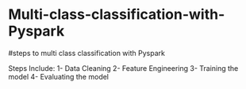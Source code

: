 # Multi-class-classification-with-Pyspark

#steps to multi class classification with Pyspark 

Steps Include: 
1- Data Cleaning 
2- Feature Engineering 
3- Training the model 
4- Evaluating the model 

